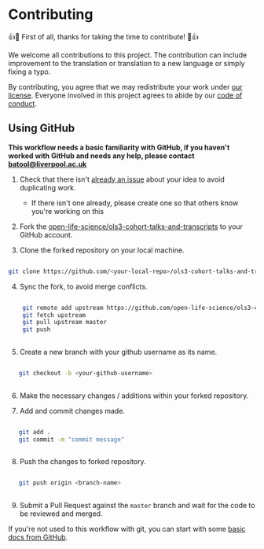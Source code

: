 # Contributing

:+1::tada: First of all, thanks for taking the time to contribute! :tada::+1:

We welcome all contributions to this project. The contribution can include improvement to the translation or translation to a new language or simply fixing a typo.

By contributing,
you agree that we may redistribute your work under [our license](LICENSE.md).
Everyone involved in this project
agrees to abide by our [code of conduct](CODE_OF_CONDUCT.md).


## Using GitHub

**This workflow needs a basic familiarity with GitHub, if you haven't worked with GitHub and needs any help, please contact batool@liverpool.ac.uk**

1. Check that there isn't [already an issue](https://github.com/open-life-science/ols3-cohort-talks-and-transcripts/issues) about your idea to avoid duplicating work.
    * If there isn't one already, please create one so that others know you're working on this

2. Fork the [open-life-science/ols3-cohort-talks-and-transcripts](https://github.com/open-life-science/ols3-cohort-talks-and-transcripts) to your GitHub account.

3. Clone the forked repository on your local machine.

 ```bash
 
 git clone https://github.com/<your-local-repo>/ols3-cohort-talks-and-transcripts.git
 
 ```
4. Sync the fork, to avoid merge conflicts. 

```bash

    git remote add upstream https://github.com/open-life-science/ols3-cohort-talks-and-transcripts.git
    git fetch upstream
    git pull upstream master
    git push
    
```

5. Create a new branch with your github username as its name.

 ```bash
 
    git checkout -b <your-github-username>
    
 ```

6. Make the necessary changes / additions within your forked repository.

7. Add and commit changes made.

 ```bash
 
    git add .
    git commit -m "commit message"
    
 ```
8. Push the changes to forked repository.

 ```bash
 
    git push origin <branch-name>
    
 ```

9. Submit a Pull Request against the `master` branch and wait for the code to be reviewed and merged.

If you're not used to this workflow with git, you can start with some [basic docs from GitHub](https://help.github.com/articles/fork-a-repo/).
